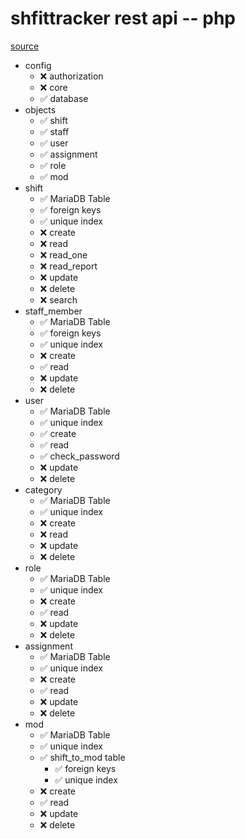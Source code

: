 # shfittracker rest api -- php

[source](https://www.codeofaninja.com/2017/02/create-simple-rest-api-in-php.html)

- config
  - ❌ authorization
  - ❌ core
  - ✅ database
- objects
  - ✅ shift
  - ✅ staff
  - ✅ user
  - ✅ assignment
  - ✅ role
  - ✅ mod
- shift
  - ✅ MariaDB Table
  - ✅ foreign keys
  - ✅ unique index
  - ❌ create
  - ❌ read
  - ❌ read_one
  - ❌ read_report
  - ❌ update
  - ❌ delete
  - ❌ search
- staff_member
  - ✅ MariaDB Table
  - ✅ foreign keys
  - ✅ unique index
  - ❌ create
  - ✅ read
  - ❌ update
  - ❌ delete
- user
  - ✅ MariaDB Table
  - ✅ unique index
  - ✅ create
  - ✅ read
  - ✅ check_password
  - ❌ update
  - ❌ delete
- category
  - ✅ MariaDB Table
  - ✅ unique index
  - ❌ create
  - ❌ read
  - ❌ update
  - ❌ delete
- role
  - ✅ MariaDB Table
  - ✅ unique index
  - ❌ create
  - ✅ read
  - ❌ update
  - ❌ delete
- assignment
  - ✅ MariaDB Table
  - ✅ unique index
  - ❌ create
  - ✅ read
  - ❌ update
  - ❌ delete
- mod
  - ✅ MariaDB Table
  - ✅ unique index
  - ✅ shift_to_mod table
    - ✅ foreign keys
    - ✅ unique index
  - ❌ create
  - ✅ read
  - ❌ update
  - ❌ delete